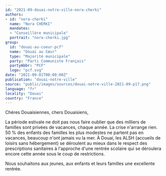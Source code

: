 ```yaml
---
id: "2021-09-douai-notre-ville-nora-cherki"
authors:
- id: "nora-cherki"
  name: "Nora CHERKI"
  mandates: 
  - "Conseillère municipale"
  portrait: "nora-cherki.jpg"
group:
  id: "douai-au-coeur-pcf"
  name: "Douai au Cœur"
  type: "Majorité municipale"
  party: "Parti Communiste Français"
  partyAbbr: "PCF"
  logo: "pcf.svg"
date: "2021-09-01T00:00:00Z"
publication: "douai-notre-ville"
source: "public/images/sources/douai-notre-ville-2021-09-p17.png"
language: "fr"
locality: "Douai"
country: "France"
---
```


Chères Douaisiennes, chers Douaisiens,

La période estivale ne doit pas nous faire oublier que des milliers de familles sont privées de vacances, chaque année.
La crise n'arrange rien.
50 % des enfants des familles les plus modestes ne partent pas en vacances, beaucoup n'ont jamais vu la mer.
À Douai, les ALSH (accueils de loisirs sans hébergement) se déroulent au mieux dans le respect des prescriptions sanitaires à l'approche d'une rentrée scolaire qui se déroulera encore cette année sous le coup de restrictions.

Nous souhaitons aux jeunes, aux enfants et leurs familles une excellente rentrée.
